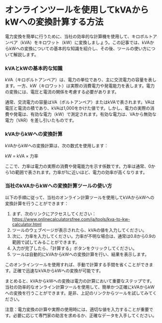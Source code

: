 オンラインツールを使用してkVAからkWへの変換計算する方法
==============================

電力変換を簡単に行うために、当社の効率的な計算機を使用して、キロボルトアンペア（kVA）をキロワット（kW）に変換しましょう。この記事では、kVAからkWへの変換についての基本的な知識を紹介し、その後、ツールの使い方について解説します。

### kVAとkWの基本的な知識

kVA（キロボルトアンペア）は、電力の単位であり、主に交流電力の容量を表します。一方、kW（キロワット）は実際の消費電力や発電能力を表します。電力の変換には、電圧と電流の関係を考慮する必要があります。

通常、交流電力の容量はVA（ボルトアンペア）またはkVAで表されます。VAは電圧と電流の積であり、kVAは1,000をかけた値です。しかし、電力の実際の消費や発電は、有効な電力（kW）で測定されます。有効な電力は、VAから無効な電力（VAR）を差し引いたものです。

### kVAからkWへの変換計算

kVAからkWへの変換計算は、次の数式を使用します：

kW = kVA × 力率

ここで、力率は電力の実際の消費や発電能力を示す係数です。力率は通常、0から1の範囲で表されます。力率が1に近いほど、電力の効率が高くなります。

### 当社のkVAからkWへの変換計算ツールの使い方

以下の手順に従って、当社のオンライン計算ツールを使用してkVAからkWへの変換計算を行うことができます：

1. まず、次のリンクにアクセスしてください：<https://www.onlinecalculatorsfree.com/ja/tools/kva-to-kw-calculator.html>
2. ツールのウェブページが表示されたら、kVAの値を入力してください。
3. 次に、力率を入力してください。力率が不明な場合は、通常は0.8から0.9の範囲で試してみることができます。
4. 入力が完了したら、「計算する」ボタンをクリックしてください。
5. ツールは自動的にkVAからkWへの変換計算を行い、結果を表示します。

このオンラインツールを使用すれば、手動で計算する手間を省くことができます。正確で迅速なkVAからkWへの変換が可能です。

まとめると、kVAからkWへの変換は電力の計算において重要なステップです。当社の効率的なオンライン計算ツールを使用して、簡単かつ正確にkVAからkWへの変換を行うことができます。是非、上記のリンクからツールを試してみてください。

注意：電力変換の計算や実際の使用時には、適切な値を入力することが重要です。必要に応じて専門家の助言を求めるか、正確なデータを入手してください。